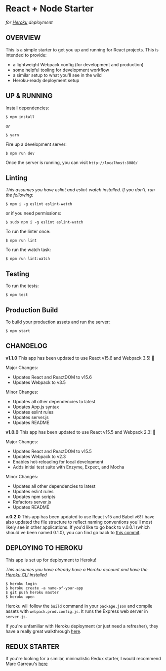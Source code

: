 # React + Node Starter
_for [Heroku](https://www.heroku.com/) deployment_

## OVERVIEW
This is a simple starter to get you up and running for React projects. This is intended to provide:

* a lightweight Webpack config (for development and production)
* some helpful tooling for development workflow
* a similar setup to what you'll see in the wild
* Heroku-ready deployment setup

## UP & RUNNING
Install dependencies:
```
$ npm install
```
_or_
```
$ yarn
```

Fire up a development server:
```
$ npm run dev
```

Once the server is running, you can visit `http://localhost:8080/`

## Linting
_This assumes you have eslint and eslint-watch installed. If you don't, run the following:_
```
$ npm i -g eslint eslint-watch
```
or if you need permissions:
```
$ sudo npm i -g eslint eslint-watch
```

To run the linter once:
```
$ npm run lint
```

To run the watch task:
```
$ npm run lint:watch
```

## Testing

To run the tests:
```
$ npm test
```

## Production Build

To build your production assets and run the server:
```
$ npm start
```

## CHANGELOG
**v1.1.0**
This app has been updated to use React v15.6 and Webpack 3.5! 🎉

Major Changes:
* Updates React and ReactDOM to v15.6
* Updates Webpack to v3.5

Minor Changes:
* Updates all other dependencies to latest
* Updates App.js syntax
* Updates eslint rules
* Updates server.js
* Updates README

**v1.0.0**
This app has been updated to use React v15.5 and Webpack 2.3! 🎉

Major Changes:
* Updates React and ReactDOM to v15.5
* Updates Webpack to v2.3
* Enables hot-reloading for local development
* Adds initial test suite with Enzyme, Expect, and Mocha

Minor Changes:
* Updates all other dependencies to latest
* Updates eslint rules
* Updates npm scripts
* Refactors server.js
* Updates README

**v.0.2.0**
This app has been updated to use React v15 and Babel v6! I have also updated the file structure to reflect naming conventions you'll most likely see in other applications. If you'd like to go back to v.0.0.1 (which should've been named 0.1.0), you can find go back to [this commit](https://github.com/alanbsmith/react-node-example/commit/dd6d745c4b7066fd12104d5005b805afaf469d91).

## DEPLOYING TO HEROKU
This app is set up for deployment to Heroku!

_This assumes you have already have a Heroku account and have the [Heroku CLI](https://devcenter.heroku.com/articles/heroku-cli) installed_
```
$ heroku login
$ heroku create -a name-of-your-app
$ git push heroku master
$ heroku open
```

Heroku will follow the `build` command in your `package.json` and compile assets with `webpack.prod.config.js`. It runs the Express web server in `server.js`.

If you're unfamiliar with Heroku deployment (or just need a refresher), they have a really great walkthrough [here](https://devcenter.heroku.com/articles/getting-started-with-nodejs#introduction).

## REDUX STARTER
If you're looking for a similar, minimalistic Redux starter, I would recommend Marc Garreau's [here](https://github.com/marcgarreau/redux-starter)
